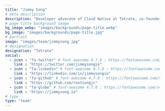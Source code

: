 ```yaml
---
title: "Jimmy Song"
# meta description
description: "Developer advocate of Cloud Native at Tetrate, co-founder of ServiceMesher and Cloud Native Community, CNCF Ambassador."
# page title background image
bg_image_webp: "images/backgrounds/page-title.webp"
bg_image: "images/backgrounds/page-title.jpg"
# portrait
image: "images/team/jimmysong.jpg"
# designation
designation: "Tetrate"
social:
  - icon : "fa-twitter" # font-awesome 4.7.0 : https://fontawesome.com/v4.7.0/icons/
    link : "https://twitter.com/jimmysongio"
  - icon : "fa-linkedin" # font-awesome 4.7.0 : https://fontawesome.com/v4.7.0/icons/
    link : "https://linkedin.com/in/jimmysongio"
  - icon : "fa-github" # font-awesome 4.7.0 : https://fontawesome.com/v4.7.0/icons/
    link : "https://github.com/rootsongjc"
  - icon : "fa-globe" # font-awesome 4.7.0 : https://fontawesome.com/v4.7.0/icons/
    link : "https://jimmysong.io"
# type  
type: "team"
---
```


